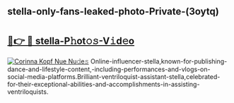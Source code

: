 ## stella-only-fans​-leaked-photo​-Private-(3oytq)


# <h2><a href="https://mediaupload.pro?title=stella&ref=git">🔗👉 🔴 stella-P𝚑ot𝚘𝚜-V𝚒d𝚎o</a></h2>

[![Corinna Kopf Nue Nu𝚍e𝚜](https://i.imgur.com/0qMVB7G.gif)](https://mediaupload.pro?title=stella&ref=git)
Online-influencer-stella,known-for-publishing-dance-and-lifestyle-content,-including-performances-and-vlogs-on-social-media-platforms.Brilliant-ventriloquist-assistant-stella,celebrated-for-their-exceptional-abilities-and-accomplishments-in-assisting-ventriloquists.  